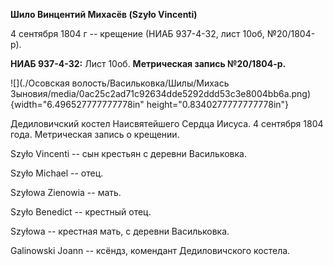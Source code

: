 **Шило Винцентий Михасёв (Szyło Vincenti)**

4 сентября 1804 г -- крещение (НИАБ 937-4-32, лист 10об, №20/1804-р).

**НИАБ 937-4-32:** Лист 10об. **Метрическая запись №20/1804-р.**

![](./Осовская волость/Васильковка/Шилы/Михась Зыновия/media/0ac25c2ad71c92634dde5292ddd53c3e8004bb6a.png){width="6.496527777777778in"
height="0.8340277777777778in"}

Дедиловичский костел Наисвятейшего Сердца Иисуса. 4 сентября 1804 года.
Метрическая запись о крещении.

Szyło Vincenti -- сын крестьян с деревни Васильковка.

Szyło Michael -- отец.

Szyłowa Zienowia -- мать.

Szyło Benedict -- крестный отец.

Szyłowa -- крестная мать, с деревни Васильковка.

Galinowski Joann -- ксёндз, комендант Дедиловичского костела.
